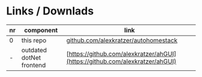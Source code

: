 # Links / Downlads

nr|component|link
-|-|-
0|this repo|[github.com/alexkratzer/autohomestack](https://github.com/alexkratzer/autohomestack)
-|outdated dotNet frontend|[https://github.com/alexkratzer/ahGUI](https://github.com/alexkratzer/ahGUI)
